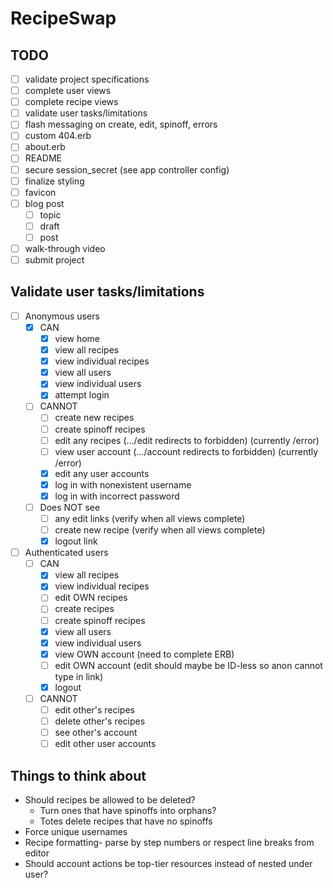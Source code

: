 # RecipeSwap

## TODO

- [ ] validate project specifications
- [ ] complete user views
- [ ] complete recipe views
- [ ] validate user tasks/limitations
- [ ] flash messaging on create, edit, spinoff, errors
- [ ] custom 404.erb
- [ ] about.erb
- [ ] README
- [ ] secure session_secret (see app controller config)
- [ ] finalize styling
- [ ] favicon
- [ ] blog post
  - [ ] topic
  - [ ] draft
  - [ ] post
- [ ] walk-through video
- [ ] submit project

## Validate user tasks/limitations

- [ ] Anonymous users
  - [X] CAN
    - [X] view home
    - [X] view all recipes
    - [X] view individual recipes
    - [X] view all users
    - [X] view individual users
    - [X] attempt login
  - [ ] CANNOT
    - [ ] create new recipes
    - [ ] create spinoff recipes
    - [ ] edit any recipes (.../edit redirects to forbidden) (currently /error)
    - [ ] view user account (.../account redirects to forbidden) (currently /error)
    - [X] edit any user accounts
    - [X] log in with nonexistent username
    - [X] log in with incorrect password
  - [ ] Does NOT see
    - [ ] any edit links (verify when all views complete)
    - [ ] create new recipe (verify when all views complete)
    - [X] logout link

- [ ] Authenticated users
  - [ ] CAN
    - [X] view all recipes
    - [X] view individual recipes
    - [ ] edit OWN recipes
    - [ ] create recipes
    - [ ] create spinoff recipes
    - [X] view all users
    - [X] view individual users
    - [X] view OWN account (need to complete ERB)
    - [ ] edit OWN account (edit should maybe be ID-less so anon cannot type in link)
    - [X] logout
  - [ ] CANNOT
    - [ ] edit other's recipes
    - [ ] delete other's recipes
    - [ ] see other's account
    - [ ] edit other user accounts

## Things to think about

- Should recipes be allowed to be deleted?
  - Turn ones that have spinoffs into orphans?
  - Totes delete recipes that have no spinoffs
- Force unique usernames
- Recipe formatting- parse by step numbers or respect line breaks from editor
- Should account actions be top-tier resources instead of nested under user?
